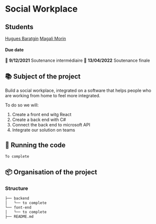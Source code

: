 # Social Workplace

## Students

[Hugues Baratgin](https://github.com/Xseuguh)
[Magali Morin](https://github.com/magalimorin18)

#### Due date
:calendar: **9/12/2021** Soutenance intermédiaire
:calendar: **13/04/2022** Soutenance finale

## :books: Subject of the project

Build a social workplace, integrated on a software that helps people who are working from home to feel more integrated.

To do so we will:
1. Create a front end witg React
2. Create a back end with C#
3. Connect the back end to microsoft API
4. Integrate our solution on teams


## :runner: Running the code

```bash
To complete
```

## :package: Organisation of the project

### Structure

```bash
├── backend
│   └── to complete
└── font-end
│   └── to complete
├── README.md

```
